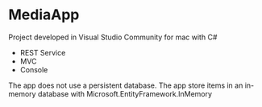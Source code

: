 # MediaApp

Project developed in Visual Studio Community for mac with C#

* REST Service
* MVC
* Console

The app does not use a persistent database. The app store items in an in-memory database with
Microsoft.EntityFramework.InMemory

